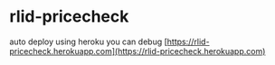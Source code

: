 # rlid-pricecheck


auto deploy using heroku
you can debug [https://rlid-pricecheck.herokuapp.com](https://rlid-pricecheck.herokuapp.com)
